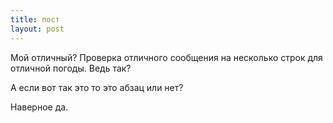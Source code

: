 ```yaml
---
title: пост
layout: post
---
```



Мой отличный? Проверка отличного сообщения на несколько строк для отличной погоды. Ведь так?


А если вот так это то это абзац или нет?


Наверное да.

